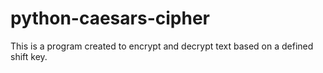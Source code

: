 # python-caesars-cipher
This is a program created to encrypt and decrypt text based on a defined shift key.  
